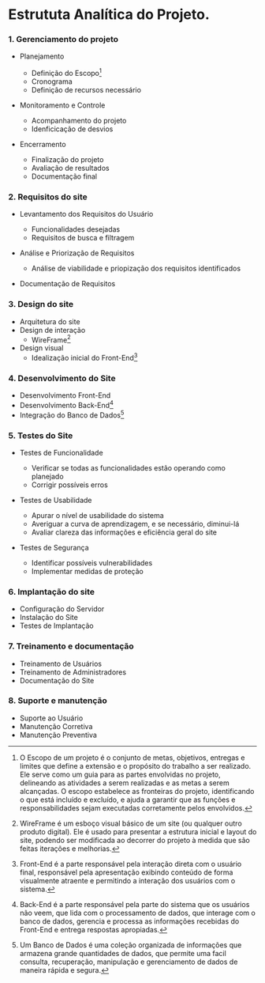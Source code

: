 # Estrututa Analítica do Projeto.

### 1. Gerenciamento do projeto

- Planejamento
  - Definição do Escopo[^1]
  - Cronograma
  - Definição de recursos necessário

- Monitoramento e Controle
  - Acompanhamento do projeto
  - Idenficicação de desvios

- Encerramento
  - Finalização do projeto
  - Avaliação de resultados
  - Documentação final

### 2. Requisitos do site

- Levantamento dos Requisitos do Usuário
  - Funcionalidades desejadas
  - Requisitos de busca e filtragem

- Análise e Priorização de Requisitos
  - Análise de viabilidade e priopização dos requisitos identificados

- Documentação de Requisitos

### 3. Design do site

- Arquitetura do site
- Design de interação
  - WireFrame[^2]
- Design visual
  - Idealização inicial do Front-End[^3]

### 4. Desenvolvimento do Site

- Desenvolvimento Front-End
- Desenvolvimento Back-End[^4]
- Integração do Banco de Dados[^5]

### 5. Testes do Site

- Testes de Funcionalidade
  - Verificar se todas as funcionalidades estão operando como planejado
  - Corrigir possíveis erros

- Testes de Usabilidade
    - Apurar o nível de usabilidade do sistema
    - Averiguar a curva de aprendizagem, e se necessário, diminui-lá
    - Avaliar clareza das informações e eficiência geral do site

- Testes de Segurança
  - Identificar possíveis vulnerabilidades
  - Implementar medidas de proteção

### 6. Implantação do site

  - Configuração do Servidor
  - Instalação do Site
  - Testes de Implantação

### 7. Treinamento e documentação

  - Treinamento de Usuários
  - Treinamento de Administradores
  - Documentação do Site

### 8. Suporte e manutenção

  - Suporte ao Usuário
  - Manutenção Corretiva
  - Manutenção Preventiva

[^1]: O Escopo de um projeto é o conjunto de metas, objetivos, entregas e limites que define a extensão e o propósito do trabalho a ser realizado. Ele serve como um guia para as partes envolvidas no projeto, delineando as atividades a serem realizadas e as metas a serem alcançadas. O escopo estabelece as fronteiras do projeto, identificando o que está incluído e excluído, e ajuda a garantir que as funções e responsabilidades sejam executadas corretamente pelos envolvidos.
[^2]: WireFrame é um esboço visual básico de um site (ou qualquer outro produto digital). Ele é usado para presentar a estrutura inicial e layout do site, podendo ser modificada ao decorrer do projeto à medida que são feitas iterações e melhorias.
[^3]: Front-End é a parte responsável pela interação direta com o usuário final, responsável pela apresentação exibindo conteúdo de forma visualmente atraente e permitindo a interação dos usuários com o sistema.
[^4]: Back-End é a parte responsável pela parte do sistema que os usuários não veem, que lida com o processamento de dados, que interage com o banco de dados, gerencia e processa as informações recebidas do Front-End e entrega respostas apropiadas.
[^5]: Um Banco de Dados é uma coleção organizada de informações que armazena grande quantidades de dados, que permite uma facil consulta, recuperação, manipulação e gerenciamento de dados de maneira rápida e segura.
